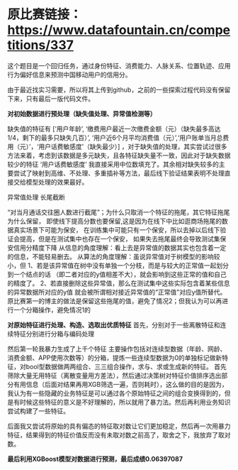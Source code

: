 # 原比赛链接：https://www.datafountain.cn/competitions/337
这个题目是一个回归任务，通过身份特征、消费能力、人脉关系、位置轨迹、应用行为偏好信息来预测中国移动用户的信用分。

由于最近找实习需要，所以将其上传到github，之前的一些探索过程代码没有保留下来，只有最后一版代码文件。



**对初始数据进行预处理（缺失值处理、异常值检测等）**

缺失值的特征有 [‘用户年龄’, ‘缴费用户最近一次缴费金额（元）（缺失最多高达1/4，剩下的最多只缺失几百）’, ‘用户近6个月平均消费值（元）’,‘用户账单当月总费用（元）’，‘用户话费敏感度’（缺失最少）] ，对于缺失值的处理，其实尝试过很多方法来着，考虑到该数据是多元缺失，且各特征缺失量不一致，因此对于缺失数据较少的特征 ‘用户话费敏感度’ 我直接采用中位数填充了。其余相对缺失较多的主要尝试了映射到高维、不处理、多重插补等方法，最后线下验证结果表明不处理直接交给模型处理的效果最好。

异常值处理
长尾截断

“对当月通话交往圈人数进行截尾”；为什么只取消一个特征的拖尾，其它特征拖尾为什么保留，
即使线下提高分数也要保留,这是因为在线下中比如逛商场拖尾的数据真实场景下可能为保安，
在训练集中可能只有一个保安，所以去掉以后线下验证会提高，但是在测试集中也存在一个保安，
如果失去拖尾最终会导致测试集保安信用分精度下降 
从信息的角度理解：看上去是异常值的数据其实也包含着一定的信息，不能轻易删去。
从算法的角度理解：虽说异常值对于树模型的影响较小，但
1、若是该异常值在树中没有单独一个分枝，而是与较大的正常值一起划分到一个结点的话
（即二者对应的y值相差不大），就会影响到这些正常的值和自己的精度了。
2、若直接删除这些异常值，那么在测试集中这些实际包含着某些信息的异常数据所对应的y值
就会被所谓相对接近异常值的“正常值”对应y值所替代。
原比赛第一的博主的做法是保留这些拖尾的值，避免了情况2；但我认为可以再进行一个分箱操作，避免情况1的

**对原始特征进行处理、构造、选取出优质特征**
首先，分别对于一些离散特征和连续特征分别进行分箱与编码处理

然后第一轮我暴力生成了上千个特征
主要操作包括对连续型数据（年龄、网龄、消费金额、APP使用次数等）的分箱，提炼一些连续型数据为0的单独标记做新特征，对bool型数据做两两组合、三三组合操作，求与、求或生成新的特征。
首先筛除大量无用特征（离散变量用方差法），然后通过决策树对特征价值排序选出部分有用信息（后面对结果再用XGB筛选一遍，否则耗时），这么做的目的是因为，我认为有一些隐藏的业务特征是可以通过各个原始特征之间的组合变换得到的，但是有时候这些特征的意义是不好理解的，所以就用了暴力法。然后再利用业务知识尝试构建了一些特征。

后面我又尝试将原始的具有偏态的特征取对数让它们更加稳定，然后再一次用暴力特征，结果得到的特征价值反而没有未取对数之前高了，取舍之下，我放弃了取对数。

**最后利用XGBoost模型对数据进行预测，最后成绩0.06397087**
